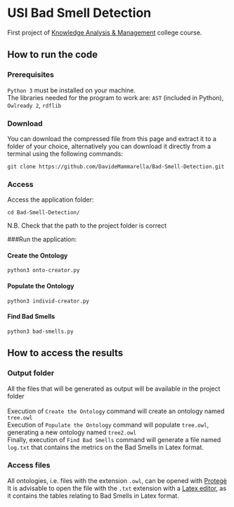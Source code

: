 # USI Bad Smell Detection
First project of [Knowledge Analysis & Management](https://search.usi.ch/en/courses/35263581/knowledge-analysis-management) college course. <br>

## How to run the code

### Prerequisites
`Python 3` must be installed on your machine. <br>
The libraries needed for the program to work are: `AST` (included in Python), `Owlready 2`, `rdflib`

### Download
You can download the compressed file from this page and extract 
it to a folder of your choice, alternatively you can download it directly 
from a terminal using the following commands:

```
git clone https://github.com/DavideMammarella/Bad-Smell-Detection.git
```

### Access
Access the application folder:
```
cd Bad-Smell-Detection/
```
N.B. Check that the path to the project folder is correct

###Run the application:
#### Create the Ontology
```
python3 onto-creator.py
```
#### Populate the Ontology
```
python3 individ-creator.py
```
#### Find Bad Smells
```
python3 bad-smells.py
```

## How to access the results
### Output folder
All the files that will be generated as output will be available in the project folder <br><br>
Execution of `Create the Ontology` command will create an ontology named `tree.owl` <br>
Execution of `Populate the Ontology` command will populate `tree.owl`, generating a new ontology named `tree2.owl` <br>
Finally, execution of `Find Bad Smells` command will generate a file named `log.txt` that contains the metrics on the Bad Smells in Latex format.
### Access files
All ontologies, i.e. files with the extension `.owl`, can be opened with [Protegè](https://protege.stanford.edu) <br>
It is advisable to open the file with the `.txt` extension with a [Latex editor](https://www.overleaf.com/), as it contains the tables relating to Bad Smells in Latex format.